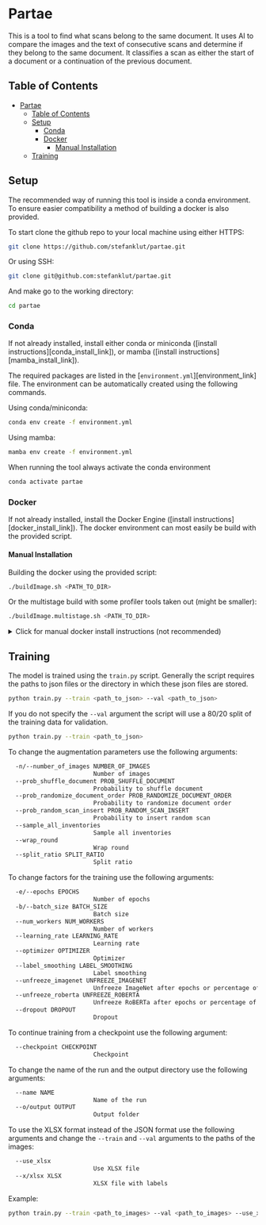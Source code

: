 # Partae

This is a tool to find what scans belong to the same document. It uses AI to compare the images and the text of consecutive scans and determine if they belong to the same document. It classifies a scan as either the start of a document or a continuation of the previous document. 

## Table of Contents
- [Partae](#partae)
  - [Table of Contents](#table-of-contents)
  - [Setup](#setup)
    - [Conda](#conda)
    - [Docker](#docker)
      - [Manual Installation](#manual-installation)
  - [Training](#training)


## Setup
The recommended way of running this tool is inside a conda environment. To ensure easier compatibility a method of building a docker is also provided.

To start clone the github repo to your local machine using either HTTPS:
```sh
git clone https://github.com/stefanklut/partae.git
```

Or using SSH:
```sh
git clone git@github.com:stefanklut/partae.git
```


And make go to the working directory:
```sh
cd partae
```

### Conda
If not already installed, install either conda or miniconda ([install instructions][conda_install_link]), or mamba ([install instructions][mamba_install_link]). 

The required packages are listed in the [`environment.yml`][environment_link] file. The environment can be automatically created using the following commands.

Using conda/miniconda:
```sh
conda env create -f environment.yml
```

Using mamba:
```sh
mamba env create -f environment.yml
```

When running the tool always activate the conda environment
```sh
conda activate partae
```

### Docker
If not already installed, install the Docker Engine ([install instructions][docker_install_link]). The docker environment can most easily be build with the provided script.

#### Manual Installation
Building the docker using the provided script:
```sh
./buildImage.sh <PATH_TO_DIR>
```

Or the multistage build with some profiler tools taken out (might be smaller):
```sh
./buildImage.multistage.sh <PATH_TO_DIR>
```

<details>
<summary> Click for manual docker install instructions (not recommended) </summary>

First copy the Laypa directory to the temporary docker directory:
```sh
tmp_dir=$(mktemp -d)
cp -r -T <PATH_TO_DIR> $tmp_dir/partae
cp Dockerfile $tmp_dir/Dockerfile
cp _entrypoint.sh $tmp_dir/_entrypoint.sh
cp .dockerignore $tmp_dir/.dockerignore
```

Then build the docker image using the following command:
```sh
docker build -t docker.partae $tmp_dir
```
</details>

<!-- TODO Update the training and inference section -->

## Training

The model is trained using the `train.py` script. Generally the script requires the paths to json files or the directory in which these json files are stored. 

```sh
python train.py --train <path_to_json> --val <path_to_json>
```

If you do not specify the `--val` argument the script will use a 80/20 split of the training data for validation.
```sh
python train.py --train <path_to_json>
```

To change the augmentation parameters use the following arguments:
```sh
  -n/--number_of_images NUMBER_OF_IMAGES
                        Number of images
  --prob_shuffle_document PROB_SHUFFLE_DOCUMENT
                        Probability to shuffle document
  --prob_randomize_document_order PROB_RANDOMIZE_DOCUMENT_ORDER
                        Probability to randomize document order
  --prob_random_scan_insert PROB_RANDOM_SCAN_INSERT
                        Probability to insert random scan
  --sample_all_inventories
                        Sample all inventories
  --wrap_round          
                        Wrap round
  --split_ratio SPLIT_RATIO
                        Split ratio
```

To change factors for the training use the following arguments:
```sh
  -e/--epochs EPOCHS
                        Number of epochs
  -b/--batch_size BATCH_SIZE
                        Batch size
  --num_workers NUM_WORKERS
                        Number of workers
  --learning_rate LEARNING_RATE
                        Learning rate
  --optimizer OPTIMIZER
                        Optimizer
  --label_smoothing LABEL_SMOOTHING
                        Label smoothing
  --unfreeze_imagenet UNFREEZE_IMAGENET
                        Unfreeze ImageNet after epochs or percentage of epochs
  --unfreeze_roberta UNFREEZE_ROBERTA
                        Unfreeze RoBERTa after epochs or percentage of epochs
  --dropout DROPOUT     
                        Dropout
```

To continue training from a checkpoint use the following argument:
```sh
  --checkpoint CHECKPOINT
                        Checkpoint
```

To change the name of the run and the output directory use the following arguments:
```sh
  --name NAME           
                        Name of the run
  --o/output OUTPUT
                        Output folder
```

To use the XLSX format instead of the JSON format use the following arguments and change the `--train` and `--val` arguments to the paths of the images:
```sh
  --use_xlsx            
                        Use XLSX file
  --x/xlsx XLSX         
                        XLSX file with labels
```

Example:
```sh
python train.py --train <path_to_images> --val <path_to_images> --use_xlsx --xlsx <path_to_xlsx> 
```
